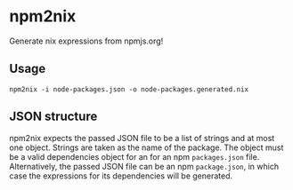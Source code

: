 npm2nix
=======

Generate nix expressions from npmjs.org!


Usage
-----

`npm2nix -i node-packages.json -o node-packages.generated.nix`


JSON structure
--------------

npm2nix expects the passed JSON file to be a list of strings and at most one
object. Strings are taken as the name of the package. The object must be
a valid dependencies object for an for an npm `packages.json` file.
Alternatively, the passed JSON file can be an npm `package.json`, in which
case the expressions for its dependencies will be generated.
